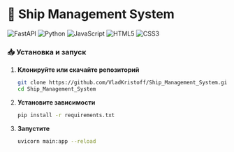 # 🚢 Ship Management System

![FastAPI](https://img.shields.io/badge/FastAPI-005571?style=for-the-badge&logo=fastapi)
![Python](https://img.shields.io/badge/Python-3776AB?style=for-the-badge&logo=python&logoColor=white)
![JavaScript](https://img.shields.io/badge/JavaScript-F7DF1E?style=for-the-badge&logo=javascript&logoColor=black)
![HTML5](https://img.shields.io/badge/HTML5-E34F26?style=for-the-badge&logo=html5&logoColor=white)
![CSS3](https://img.shields.io/badge/CSS3-1572B6?style=for-the-badge&logo=css3&logoColor=white)

### 📥 Установка и запуск

1. **Клонируйте или скачайте репозиторий**
   ```bash
   git clone https://github.com/VladKristoff/Ship_Management_System.git
   cd Ship_Management_System

2. **Установите зависимости**
   ```bash
   pip install -r requirements.txt

3. **Запустите**
   ```bash
   uvicorn main:app --reload
